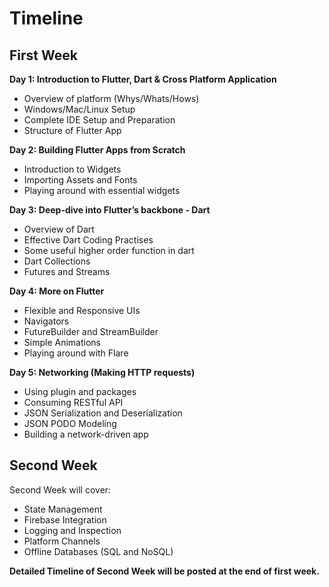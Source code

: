 # Timeline

## First Week

**Day 1: Introduction  to Flutter, Dart & Cross Platform Application**
- Overview of platform (Whys/Whats/Hows)
- Windows/Mac/Linux Setup
- Complete IDE Setup and Preparation
- Structure of Flutter App 

**Day 2: Building Flutter Apps from Scratch**
- Introduction to Widgets
- Importing Assets and Fonts
- Playing around with essential widgets

**Day 3: Deep-dive into Flutter’s backbone - Dart**
- Overview of Dart
- Effective Dart Coding Practises
- Some useful higher order function in dart
- Dart Collections
- Futures and Streams

**Day 4: More on Flutter**
- Flexible and Responsive UIs
- Navigators
- FutureBuilder and StreamBuilder
- Simple Animations
- Playing around with Flare

**Day 5: Networking (Making HTTP requests)**
- Using plugin and packages
- Consuming RESTful API
- JSON Serialization and Deserialization
- JSON PODO Modeling
- Building a network-driven app

## Second Week
Second Week will cover:
- State Management
- Firebase Integration
- Logging and Inspection
- Platform Channels
- Offline Databases (SQL and NoSQL)

**Detailed Timeline of Second Week will be posted at the end of first week.**